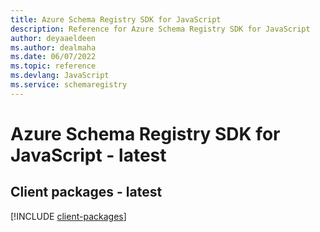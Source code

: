 ```yaml
---
title: Azure Schema Registry SDK for JavaScript
description: Reference for Azure Schema Registry SDK for JavaScript
author: deyaaeldeen
ms.author: dealmaha
ms.date: 06/07/2022
ms.topic: reference
ms.devlang: JavaScript
ms.service: schemaregistry
---
```

# Azure Schema Registry SDK for JavaScript - latest
## Client packages - latest
[!INCLUDE [client-packages](schema-registry-client-index.md)]

